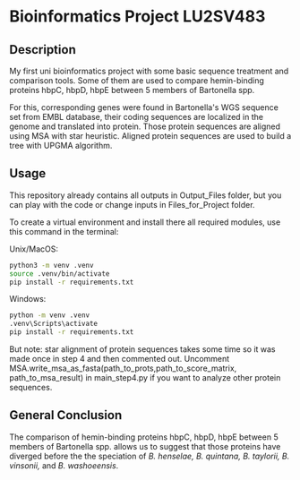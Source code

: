 # Bioinformatics Project LU2SV483

## Description
My first uni bioinformatics project with some basic sequence treatment and comparison tools. Some of them are used to compare hemin-binding proteins hbpC, hbpD, hbpE between 5 members of Bartonella spp. 

For this, corresponding genes were found in Bartonella's WGS sequence set from EMBL database, their coding sequences are localized in the genome and  translated into protein. Those protein sequences are aligned using MSA with star heuristic. Aligned protein sequences are used to build a tree with UPGMA algorithm.

## Usage
This repository already contains all outputs in Output_Files folder, but you can play with the code or change inputs in Files_for_Project folder. 

To create a virtual environment and install  there all required modules, use this command in the terminal:

Unix/MacOS:
```bash
python3 -m venv .venv
source .venv/bin/activate
pip install -r requirements.txt
```

Windows:
```bash
python -m venv .venv
.venv\Scripts\activate
pip install -r requirements.txt
```
But note: star alignment of protein sequences takes some time so it was made once in step 4 and then commented out. Uncomment MSA.write_msa_as_fasta(path_to_prots,path_to_score_matrix, path_to_msa_result) in main_step4.py if you want to analyze other protein sequences.

## General Conclusion
The comparison of hemin-binding proteins hbpC, hbpD, hbpE between 5 members of Bartonella spp. allows us to suggest that those proteins have diverged before the the speciation of *B. henselae, B. quintana, B. taylorii, B. vinsonii,* and *B. washoeensis*. 